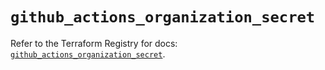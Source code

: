 # `github_actions_organization_secret`

Refer to the Terraform Registry for docs: [`github_actions_organization_secret`](https://registry.terraform.io/providers/integrations/github/6.4.0/docs/resources/actions_organization_secret).
